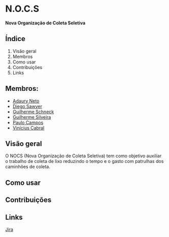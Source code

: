# N.O.C.S
**Nova Organização de Coleta Seletiva**


## **Índice**
1. Visão geral
2. Membros
3. Como usar
4. Contribuições
5. Links

## Membros:
- <a href="https://github.com/Adaurekt" target="_blank">Adaury Neto</a>
- <a href="https://github.com/DiegoRodrigues76" target="_blank">Diego Sawyer</a>
- <a href="https://github.com/gl-schneck" target="_blank">Guilherme Schneck</a>
- <a href="https://github.com/guiga-sa" target="_blank">Guilherme Silveira</a>
- <a href="https://github.com/paulo-campos-57" target="_blank">Paulo Campos</a>
- <a href="https://github.com/ViniCabralS" target="_blank">Vinícius Cabral</a>

## Visão geral 

O NOCS (Nova Organização de Coleta Seletiva) tem como objetivo auxiliar o trabalho de coleta de lixo reduzindo o tempo e o gasto com patrulhas dos caminhões de coleta.

## Como usar


## Contribuições

## Links

<a href="https://nocs-fds.atlassian.net/jira/software/projects/NOCS/boards/1" target="_blank">Jira</a>

